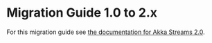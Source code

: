 <a id="migration-2-0-scala"></a>
# Migration Guide 1.0 to 2.x

For this migration guide see [the documentation for Akka Streams 2.0](http://doc.akka.io/docs/akka-stream-and-http-experimental/2.0.2/scala/migration-guide-1.0-2.x-scala.html).